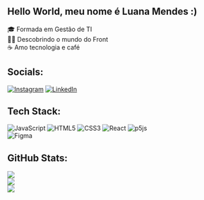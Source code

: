 ## Hello World, meu nome é Luana Mendes :)
🎓 Formada em Gestão de TI<br>
👩‍💻 Descobrindo o mundo do Front<br>
☕ Amo tecnologia e café

## Socials:
[![Instagram](https://img.shields.io/badge/Instagram-%23E4405F.svg?logo=Instagram&logoColor=white)](https://instagram.com/luuanamendes) [![LinkedIn](https://img.shields.io/badge/LinkedIn-%230077B5.svg?logo=linkedin&logoColor=white)](https://linkedin.com/in/luanamendessant) 

## Tech Stack:
![JavaScript](https://img.shields.io/badge/javascript-%23323330.svg?style=flat&logo=javascript&logoColor=%23F7DF1E) 
![HTML5](https://img.shields.io/badge/html5-%23E34F26.svg?style=flat&logo=html5&logoColor=white) 
![CSS3](https://img.shields.io/badge/css3-%231572B6.svg?style=flat&logo=css3&logoColor=white) 
![React](https://img.shields.io/badge/react-%2320232a.svg?style=flat&logo=react&logoColor=%2361DAFB) 
![p5js](https://img.shields.io/badge/p5.js-ED225D?style=flat&logo=p5.js&logoColor=FFFFFF) 	
![Figma](https://img.shields.io/badge/figma-%23F24E1E.svg?style=flat&logo=figma&logoColor=white)

## GitHub Stats:
![](https://github-readme-stats.vercel.app/api?username=luuanamendes&theme=gotham&hide_border=false&include_all_commits=true&count_private=false)<br/>
![](https://github-readme-streak-stats.herokuapp.com/?user=luuanamendes&theme=gotham&hide_border=false)<br/>
![](https://github-readme-stats.vercel.app/api/top-langs/?username=luuanamendes&theme=gotham&hide_border=false&include_all_commits=true&count_private=false&layout=compact)

